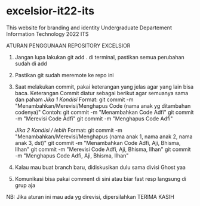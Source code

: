 # excelsior-it22-its
This website for branding and identity Undergraduate Departement Information Technology 2022 ITS

ATURAN PENGGUNAAN REPOSITORY EXCELSIOR
1. Jangan lupa lakukan git add . di terminal, pastikan semua perubahan sudah di add
2. Pastikan git sudah meremote ke repo ini
3. Saat melakukan commit, pakai keterangan yang jelas agar yang lain bisa baca. Keterangan Commit diatur sebagai berikut agar semuanya sama dan paham
   *Jika 1 Kondisi*
   Format: git commit -m "Menambahkan/Merevisi/Menghapus Code (nama anak yg ditambahan codenya)"
   Contoh:
   git commit -m "Menambahkan Code Adfi"
   git commit -m "Merevisi Code Adfi"
   git commit -m "Menghapus Code Adfi"
   
   *Jika 2 Kondisi / lebih*
   Format: git commit -m "Menambahkan/Merevisi/Menghapus (nama anak 1, nama anak 2, nama anak 3, dst)"
   git commit -m "Menambahkan Code Adfi, Aji, Bhisma, Ilhan"
   git commit -m "Merevisi Code Adfi, Aji, Bhisma, Ilhan"
   git commit -m "Menghapus Code Adfi,  Aji, Bhisma, Ilhan"
4. Kalau mau buat branch baru, didiskusikan dulu sama divisi Ghost yaa
5. Komunikasi bisa pakai comment di sini atau biar fast resp langsung di grup aja

NB: Jika aturan ini mau ada yg direvisi, dipersilahkan
TERIMA KASIH
